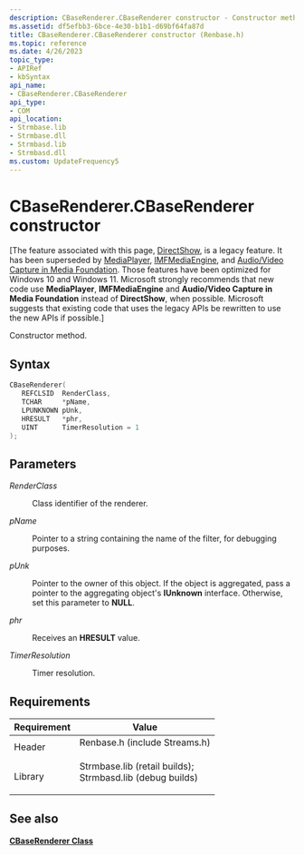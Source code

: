 ```yaml
---
description: CBaseRenderer.CBaseRenderer constructor - Constructor method.
ms.assetid: df5efbb3-6bce-4e30-b1b1-d69bf64fa87d
title: CBaseRenderer.CBaseRenderer constructor (Renbase.h)
ms.topic: reference
ms.date: 4/26/2023
topic_type: 
- APIRef
- kbSyntax
api_name: 
- CBaseRenderer.CBaseRenderer
api_type: 
- COM
api_location: 
- Strmbase.lib
- Strmbase.dll
- Strmbasd.lib
- Strmbasd.dll
ms.custom: UpdateFrequency5
---
```


# CBaseRenderer.CBaseRenderer constructor

\[The feature associated with this page, [DirectShow](/windows/win32/directshow/directshow), is a legacy feature. It has been superseded by [MediaPlayer](/uwp/api/Windows.Media.Playback.MediaPlayer), [IMFMediaEngine](/windows/win32/api/mfmediaengine/nn-mfmediaengine-imfmediaengine), and [Audio/Video Capture in Media Foundation](windows/win32/medfound/audio-video-capture-in-media-foundation). Those features have been optimized for Windows 10 and Windows 11. Microsoft strongly recommends that new code use **MediaPlayer**, **IMFMediaEngine** and **Audio/Video Capture in Media Foundation** instead of **DirectShow**, when possible. Microsoft suggests that existing code that uses the legacy APIs be rewritten to use the new APIs if possible.\]

Constructor method.

## Syntax


```C++
CBaseRenderer(
   REFCLSID  RenderClass,
   TCHAR     *pName,
   LPUNKNOWN pUnk,
   HRESULT   *phr,
   UINT      TimerResolution = 1
);
```



## Parameters

<dl> <dt>

*RenderClass* 
</dt> <dd>

Class identifier of the renderer.

</dd> <dt>

*pName* 
</dt> <dd>

Pointer to a string containing the name of the filter, for debugging purposes.

</dd> <dt>

*pUnk* 
</dt> <dd>

Pointer to the owner of this object. If the object is aggregated, pass a pointer to the aggregating object's **IUnknown** interface. Otherwise, set this parameter to **NULL**.

</dd> <dt>

*phr* 
</dt> <dd>

Receives an **HRESULT** value.

</dd> <dt>

*TimerResolution* 
</dt> <dd>

Timer resolution.

</dd> </dl>

## Requirements



| Requirement | Value |
|--------------------|--------------------------------------------------------------------------------------------------------------------------------------------------------------------------------------------|
| Header<br/>  | <dl> <dt>Renbase.h (include Streams.h)</dt> </dl>                                                                                   |
| Library<br/> | <dl> <dt>Strmbase.lib (retail builds); </dt> <dt>Strmbasd.lib (debug builds)</dt> </dl> |



## See also

<dl> <dt>

[**CBaseRenderer Class**](cbaserenderer.md)
</dt> </dl>

 

 




